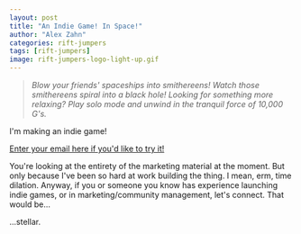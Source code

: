 ```yaml
---
layout: post
title: "An Indie Game! In Space!"
author: "Alex Zahn"
categories: rift-jumpers
tags: [rift-jumpers]
image: rift-jumpers-logo-light-up.gif
---
```


> *Blow your friends' spaceships into smithereens! Watch those smithereens spiral into a black hole! Looking for something more relaxing? Play solo mode and unwind in the tranquil force of 10,000 G's.*

I'm making an indie game!

[Enter your email here if you'd like to try it!](https://forms.gle/eUjrDdLqroVnfcLn6)

You're looking at the entirety of the marketing material at the moment. But only because I've been so hard at work building the thing. I mean, erm, time dilation. Anyway, if you or someone you know has experience launching indie games, or in marketing/community management, let's connect. That would be...

...stellar.
